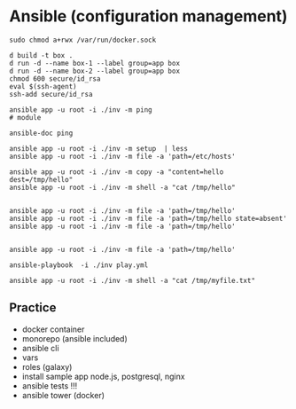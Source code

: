# Ansible (configuration management)

```
sudo chmod a+rwx /var/run/docker.sock

d build -t box .
d run -d --name box-1 --label group=app box
d run -d --name box-2 --label group=app box
chmod 600 secure/id_rsa
eval $(ssh-agent)
ssh-add secure/id_rsa

ansible app -u root -i ./inv -m ping 
# module

ansible-doc ping

ansible app -u root -i ./inv -m setup  | less
ansible app -u root -i ./inv -m file -a 'path=/etc/hosts'

ansible app -u root -i ./inv -m copy -a "content=hello dest=/tmp/hello"
ansible app -u root -i ./inv -m shell -a "cat /tmp/hello"


ansible app -u root -i ./inv -m file -a 'path=/tmp/hello'
ansible app -u root -i ./inv -m file -a 'path=/tmp/hello state=absent'
ansible app -u root -i ./inv -m file -a 'path=/tmp/hello'


ansible app -u root -i ./inv -m file -a 'path=/tmp/hello'

ansible-playbook  -i ./inv play.yml

ansible app -u root -i ./inv -m shell -a "cat /tmp/myfile.txt" 

```


## Practice

* docker container
* monorepo (ansible included)
* ansible cli
* vars
* roles (galaxy)
* install sample app node.js, postgresql, nginx
* ansible tests !!!
* ansible tower (docker)
